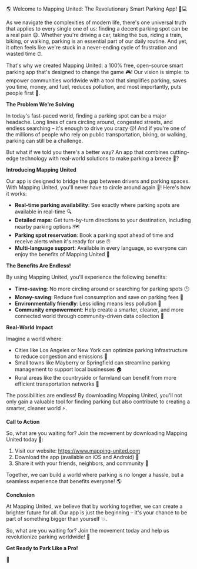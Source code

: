 🌎 Welcome to Mapping United: The Revolutionary Smart Parking App! 🚗💻

As we navigate the complexities of modern life, there's one universal truth that applies to every single one of us: finding a decent parking spot can be a real pain 😩. Whether you're driving a car, taking the bus, riding a train, biking, or walking, parking is an essential part of our daily routine. And yet, it often feels like we're stuck in a never-ending cycle of frustration and wasted time ⏰.

That's why we created Mapping United: a 100% free, open-source smart parking app that's designed to change the game 🎮! Our vision is simple: to empower communities worldwide with a tool that simplifies parking, saves you time, money, and fuel, reduces pollution, and most importantly, puts people first 👫.

**The Problem We're Solving**

In today's fast-paced world, finding a parking spot can be a major headache. Long lines of cars circling around, congested streets, and endless searching – it's enough to drive you crazy 😲! And if you're one of the millions of people who rely on public transportation, biking, or walking, parking can still be a challenge.

But what if we told you there's a better way? An app that combines cutting-edge technology with real-world solutions to make parking a breeze 🌊?

**Introducing Mapping United**

Our app is designed to bridge the gap between drivers and parking spaces. With Mapping United, you'll never have to circle around again 💨! Here's how it works:

* **Real-time parking availability**: See exactly where parking spots are available in real-time 🔍
* **Detailed maps**: Get turn-by-turn directions to your destination, including nearby parking options 🗺️
* **Parking spot reservation**: Book a parking spot ahead of time and receive alerts when it's ready for use ⏰
* **Multi-language support**: Available in every language, so everyone can enjoy the benefits of Mapping United 💬

**The Benefits Are Endless!**

By using Mapping United, you'll experience the following benefits:

* **Time-saving**: No more circling around or searching for parking spots 🕒
* **Money-saving**: Reduce fuel consumption and save on parking fees 💸
* **Environmentally friendly**: Less idling means less pollution 🌿
* **Community empowerment**: Help create a smarter, cleaner, and more connected world through community-driven data collection 👫

**Real-World Impact**

Imagine a world where:

* Cities like Los Angeles or New York can optimize parking infrastructure to reduce congestion and emissions 🚨
* Small towns like Mayberry or Springfield can streamline parking management to support local businesses 🏠
* Rural areas like the countryside or farmland can benefit from more efficient transportation networks 🌾

The possibilities are endless! By downloading Mapping United, you'll not only gain a valuable tool for finding parking but also contribute to creating a smarter, cleaner world ⚡️.

**Call to Action**

So, what are you waiting for? Join the movement by downloading Mapping United today 🔴:

1. Visit our website: https://www.mapping-united.com
2. Download the app (available on iOS and Android) 📲
3. Share it with your friends, neighbors, and community 👫

Together, we can build a world where parking is no longer a hassle, but a seamless experience that benefits everyone! 🌎

**Conclusion**

At Mapping United, we believe that by working together, we can create a brighter future for all. Our app is just the beginning – it's your chance to be part of something bigger than yourself 💥.

So, what are you waiting for? Join the movement today and help us revolutionize parking worldwide! 🚀

**Get Ready to Park Like a Pro!**

💪